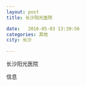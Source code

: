 ```yaml
--- 
layout: post 
title: 长沙阳光医院

date:   2016-05-03 13:39:56 
categories: 其他  
city: 长沙
  
--- 
```

   
长沙阳光医院

信息

